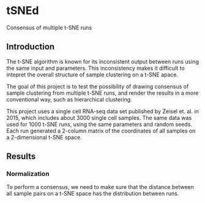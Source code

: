 # tSNEd
 
Consensus of multiple t-SNE runs

## Introduction

The t-SNE algorithm is known for its inconsistent output between runs using the same input and parameters. This inconsistency makes it difficult to intepret the overall structure of sample clustering on a t-SNE apace. 

The goal of this project is to test the possibility of drawing consensus of sample clustering from multiple t-SNE runs, and render the results in a more conventional way, such as hierarchical clustering.

This project uses a single cell RNA-seq data set published by Zeisel et. al. in 2015, which includes about 3000 single cell samples. The same data was used for 1000 t-SNE runs, using the same parameters and random seeds. Each run generated a 2-column matrix of the coordinates of all samples on a 2-dimensional t-SNE space. 

## Results

### Normalization

To perform a consensus, we need to make sure that the distance between all sample pairs on a t-SNE space has the distribution between runs. 
